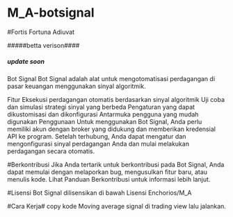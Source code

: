 # M_A-botsignal
#Fortis Fortuna Adiuvat

#####betta verison####
##### update soon ####


Bot Signal
Bot Signal adalah alat untuk mengotomatisasi perdagangan di pasar keuangan menggunakan sinyal algoritmik.

Fitur
Eksekusi perdagangan otomatis berdasarkan sinyal algoritmik
Uji coba dan simulasi strategi sinyal yang berbeda
Pengaturan yang dapat dikustomisasi dan dikonfigurasi
Antarmuka pengguna yang mudah digunakan
Penggunaan
Untuk menggunakan Bot Signal, Anda perlu memiliki akun dengan broker yang didukung dan memberikan kredensial API ke program. Setelah terhubung, Anda dapat mengatur dan mengonfigurasi sinyal perdagangan Anda dan mulai melakukan perdagangan secara otomatis.


#Berkontribusi
Jika Anda tertarik untuk berkontribusi pada Bot Signal, Anda dapat memulai dengan melaporkan bug, mengusulkan fitur baru, atau menulis kode. Lihat Panduan Berkontribusi untuk informasi lebih lanjut.

#Lisensi
Bot Signal dilisensikan di bawah Lisensi Enchorios/M_A

#Cara Kerja#
copy kode Moving average signal di trading view lalu jalankan.
